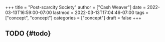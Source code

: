 +++
title = "Post-scarcity Society"
author = ["Cash Weaver"]
date = 2022-03-13T16:59:00-07:00
lastmod = 2022-03-13T17:04:46-07:00
tags = ["concept", "concept"]
categories = ["concept"]
draft = false
+++

## TODO {#todo}
